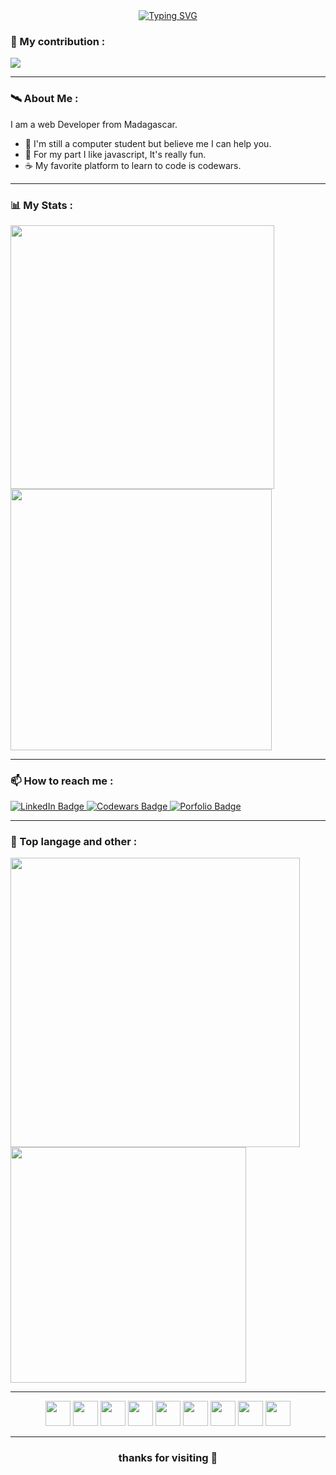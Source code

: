 <div align="center">
  <a href="https://git.io/typing-svg"><img src="https://readme-typing-svg.demolab.com?font=Fira+Code&pause=1000&width=435&lines=My+name+is+RAHERINOTOAVINA+Safidy.;I'm+a+developer+from+Madagascar." alt="Typing SVG" /></a>
</div>

### 🎊 My contribution :
<div>  
  <img src="https://github-readme-activity-graph.cyclic.app/graph?username=raherinotoavina&theme=github&count_private=true"/>
</div>

---

### 🛰️ About Me :
  <div>I am a web Developer from Madagascar.</div>
  <ul>
    <li>🔭 I'm still a computer student but believe me I can help you.</li>
    <li>🌱 For my part I like javascript, It's really fun.</li>
    <li>☕ My favorite platform to learn to code is codewars.</li>
  </ul>

---

### 📊 My Stats :
<div>
  <img src="https://github-readme-stats-sigma-five.vercel.app/api?username=raherinotoavina&show_icons=true&theme=dark&count_private=true&hide_border=false&include_all_commits=true" width="422px"  alt=""/>
  <img src="https://codewars-stats-ignacio-cuadra.vercel.app/?username=ramasama&theme=dark" width="418px"/>
</div>

---
### 📫 How to reach me :
<div>
  <a href="https://www.linkedin.com/in/safidy-mariel-raherinotoavina-659612262/">
    <img src="https://img.shields.io/badge/LinkedIn-blue?style=for-the-badge&logo=linkedin&logoColor=white" alt="LinkedIn Badge"/>
  </a>
  <a href="https://www.codewars.com/users/ramasama/badges/large">
     <img src="https://img.shields.io/badge/Codewars-B1361E?style=for-the-badge&logo=Codewars&logoColor=white" alt="Codewars Badge"/>
  </a>
  <a href="">
     <img src="https://img.shields.io/badge/Porfolio-000000?style=for-the-badge&logo=About.me&logoColor=white" alt="Porfolio Badge"/>
  </a>
</div>

---
### 🥇 Top langage and other :
<div>
  <img src="https://streak-stats.demolab.com/?user=raherinotoavina&theme=dark" width="463px"/>
  <img src="https://github-readme-stats-sigma-five.vercel.app/api/top-langs/?username=raherinotoavina&layout=compact&hide_progress=true&theme=dark&count_private=true" width="377px"/>
</div>

---
<div align="center">
  <img src="https://cdn.svgporn.com/logos/javascript.svg" width="40px"/>
  <img src="https://cdn.svgporn.com/logos/typescript-icon.svg" width="40px" />
  <img src="https://cdn.svgporn.com/logos/react.svg" width="40px" />
  <img src="https://cdn.svgporn.com/logos/redux.svg" width="40px" />
  <img src="https://cdn.svgporn.com/logos/flutter.svg" width="40px" />
  <img src="https://cdn.svgporn.com/logos/sass.svg" width="40px" />
  <img src="https://cdn.svgporn.com/logos/nodejs-icon.svg" width="40px" />
  <img src="https://cdn.svgporn.com/logos/java.svg" width="40px" />
  <img src="https://cdn.svgporn.com/logos/python.svg" width="40px" />
</div>

---
<h3 align="center">thanks for visiting 🙂</h3>
